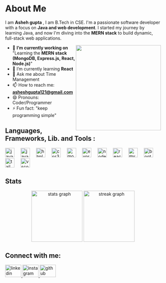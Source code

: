 # About Me
I am <b>Asheh gupta </b>, I am  B.Tech in CSE. I'm a passionate software developer with a focus on <b>Java and web development</b>. I started my journey by learning Java, and now I'm diving into the <b>MERN stack</b> to build dynamic, full-stack web applications.

<img
  align="right"
  width="275x"
  src="https://media.tenor.com/trwMzHIDQlQAAAAj/hack-hacking.gif"
/>


- 🔭 <b>I’m currently working on </b>"Learning the <b>MERN stack (MongoDB, Express.js, React, Node.js)</b>"
- 🌱 I’m currently learning <b>React</b>
- 💬 Ask me about Time Management 
- 📫 How to reach me: <b>asheshgupta121@gmail.com</b>
- 😄 Pronouns: Coder/Programmer
- ⚡ Fun fact: "keep programming simple"

<h2 align="left">Languages, Frameworks, Lib. and Tools :</h2>
<p align="left"> 
 <div align="left">
  <img src="https://skillicons.dev/icons?i=java" height="30" alt="java logo"  />
  <img width="12" />
  <img src="https://cdn.jsdelivr.net/gh/devicons/devicon/icons/javascript/javascript-original.svg" height="30" alt="javascript logo"  />
  <img width="12" />
  <img src="https://cdn.jsdelivr.net/gh/devicons/devicon/icons/html5/html5-original.svg" height="30" alt="html5 logo"  />
  <img width="12" />
  <img src="https://cdn.jsdelivr.net/gh/devicons/devicon/icons/css3/css3-original.svg" height="30" alt="css3 logo"  />
  <img width="12" />
  <img src="https://skillicons.dev/icons?i=mongodb" height="30" alt="mongodb logo"  />
  <img width="12" />
  <img src="https://skillicons.dev/icons?i=express" height="30" alt="express logo"  />
  <img width="12" />
  <img src="https://skillicons.dev/icons?i=nodejs" height="30" alt="nodejs logo"  />
  <img width="12" />
  <img src="https://cdn.jsdelivr.net/gh/devicons/devicon/icons/react/react-original.svg" height="30" alt="react logo"  />
  <img width="12" />
  <img src="https://skillicons.dev/icons?i=mysql" height="30" alt="mysql logo"  />
  <img width="12" />
  <img src="https://skillicons.dev/icons?i=bootstrap" height="30" alt="bootstrap logo"  />
  <img width="12" />
  <img src="https://skillicons.dev/icons?i=tailwind" height="30" alt="tailwindcss logo"  />
  <img width="12" />
  <img src="https://skillicons.dev/icons?i=vscode" height="30" alt="vscode logo"  />
</div>
</p>


## Stats

<div align="center">
  <img src="https://github-readme-stats.vercel.app/api?username=asheshgupta121git&hide_title=false&hide_rank=false&show_icons=true&include_all_commits=true&count_private=true&disable_animations=false&theme=dracula&locale=en&hide_border=false&order=1"
    aling= "right" height="165" alt="stats graph"  />
  
  <img src="https://streak-stats.demolab.com?user=asheshgupta121git &locale=en&mode=daily&theme=dracula&hide_border=false&border_radius=5&order=3" height="165" aling="left" alt="streak graph"  />
</div>



## Connect with me: 
<div align="left">
  <a href="https://www.linkedin.com/in/ashesh-gupta-05651b276/" target="_blank">
    <img src="https://raw.githubusercontent.com/maurodesouza/profile-readme-generator/master/src/assets/icons/social/linkedin/default.svg" width="52" height="40" alt="linkedin logo"  />
  </a>
  
  <a href="https://www.instagram.com/brownmax60/?__pwa=1" target="_blank">
    <img src="https://raw.githubusercontent.com/maurodesouza/profile-readme-generator/master/src/assets/icons/social/instagram/default.svg" width="52" height="40" alt="instagram logo"  />
  </a>
  
  <a href="https://github.com/asheshgupta121git" target="_blank" >
  <img src='https://cdn.jsdelivr.net/npm/simple-icons@3.0.1/icons/github.svg' alt='github' width="52" height="40" alt="github logo"/>
  </a> 
  
</div>

###




